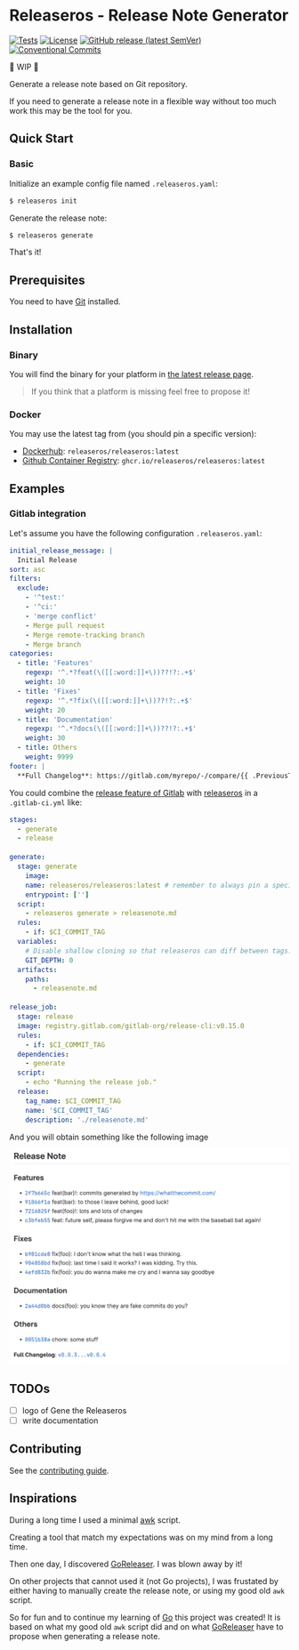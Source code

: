 # Releaseros - Release Note Generator

[![Tests](https://github.com/releaseros/releaseros/actions/workflows/tests.yml/badge.svg?branch=main)](https://github.com/releaseros/releaseros/actions?workflow=tests)
[![License](https://img.shields.io/github/license/releaseros/releaseros)](/LICENSE)
[![GitHub release (latest SemVer)](https://img.shields.io/github/v/release/releaseros/releaseros)](https://github.com/releaseros/releaseros/releases/latest)
[![Conventional Commits](https://img.shields.io/badge/Conventional%20Commits-1.0.0-blue.svg?style=flat)](https://conventionalcommits.org)

🚧 WIP 🚧

Generate a release note based on Git repository.

If you need to generate a release note in a flexible way without too much work this may be the tool for you.

## Quick Start

### Basic

Initialize an example config file named `.releaseros.yaml`:

```bash
$ releaseros init
```

Generate the release note:

```bash
$ releaseros generate
```

That's it!

## Prerequisites

You need to have [Git](https://git-scm.com/) installed.

## Installation

### Binary

You will find the binary for your platform in [the latest release page](https://github.com/releaseros/releaseros/releases/latest).

> If you think that a platform is missing feel free to propose it!

### Docker

You may use the latest tag from (you should pin a specific version):
* [Dockerhub](https://hub.docker.com/r/releaseros/releaseros): `releaseros/releaseros:latest`
* [Github Container Registry](https://github.com/releaseros/releaseros/pkgs/container/releaseros): `ghcr.io/releaseros/releaseros:latest`

## Examples

### Gitlab integration

Let's assume you have the following configuration `.releaseros.yaml`:

```yaml
initial_release_message: |
  Initial Release
sort: asc
filters:
  exclude:
    - '^test:'
    - '^ci:'
    - 'merge conflict'
    - Merge pull request
    - Merge remote-tracking branch
    - Merge branch
categories:
  - title: 'Features'
    regexp: '^.*?feat(\([[:word:]]+\))??!?:.+$'
    weight: 10
  - title: 'Fixes'
    regexp: '^.*?fix(\([[:word:]]+\))??!?:.+$'
    weight: 20
  - title: 'Documentation'
    regexp: '^.*?docs(\([[:word:]]+\))??!?:.+$'
    weight: 30
  - title: Others
    weight: 9999
footer: |
  **Full Changelog**: https://gitlab.com/myrepo/-/compare/{{ .PreviousTag }}...{{ .LatestTag }}
```

You could combine the [release feature of Gitlab](https://docs.gitlab.com/ee/ci/yaml/#release) with [releaseros](https://github.com/releaseros/releaseros) in a `.gitlab-ci.yml` like:

```yaml
stages:
  - generate
  - release

generate:
  stage: generate
    image:
    name: releaseros/releaseros:latest # remember to always pin a specific version
    entrypoint: ['']
  script:
    - releaseros generate > releasenote.md
  rules:
    - if: $CI_COMMIT_TAG
  variables:
    # Disable shallow cloning so that releaseros can diff between tags.
    GIT_DEPTH: 0
  artifacts:
    paths:
      - releasenote.md

release_job:
  stage: release
  image: registry.gitlab.com/gitlab-org/release-cli:v0.15.0
  rules:
    - if: $CI_COMMIT_TAG
  dependencies:
    - generate
  script:
    - echo "Running the release job."
  release:
    tag_name: $CI_COMMIT_TAG
    name: '$CI_COMMIT_TAG'
    description: './releasenote.md'
```

And you will obtain something like the following image

![releaseros combined with gitlab](/.github/img/releaseros-gitlab-release-example.png)

## TODOs

- [ ] logo of Gene the Releaseros
- [ ] write documentation

## Contributing

See the [contributing guide](CONTRIBUTING.md).

## Inspirations

During a long time I used a minimal [awk](https://www.gnu.org/software/gawk/manual/gawk.html) script.

Creating a tool that match my expectations was on my mind from a long time.

Then one day, I discovered [GoReleaser](https://github.com/goreleaser/goreleaser).
I was blown away by it!

On other projects that cannot used it (not Go projects), I was frustated by either having to manually create the release note, or using my good old `awk` script.

So for fun and to continue my learning of [Go](https://go.dev/) this project was created!
It is based on what my good old `awk` script did and on what [GoReleaser](https://github.com/goreleaser/goreleaser) have to propose when generating a release note.
